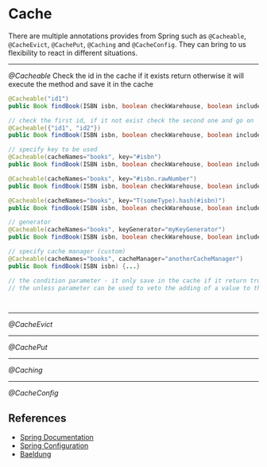 # Cache

There are multiple annotations provides from Spring such as ``@Cacheable``,
``@CacheEvict``, ``@CachePut``, ``@Caching`` and ``@CacheConfig``.
They can bring to us flexibility to react in different situations.

---

*@Cacheable*
Check the id in the cache if it exists return otherwise it will execute the method and save it in the cache
```java
@Cacheable("id1")
public Book findBook(ISBN isbn, boolean checkWarehouse, boolean includeUsed)
```
```java
// check the first id, if it not exist check the second one and go on
@Cacheable({"id1", "id2"})
public Book findBook(ISBN isbn, boolean checkWarehouse, boolean includeUsed)
```
```java
// specify key to be used
@Cacheable(cacheNames="books", key="#isbn")
public Book findBook(ISBN isbn, boolean checkWarehouse, boolean includeUsed)

@Cacheable(cacheNames="books", key="#isbn.rawNumber")
public Book findBook(ISBN isbn, boolean checkWarehouse, boolean includeUsed)

@Cacheable(cacheNames="books", key="T(someType).hash(#isbn)")
public Book findBook(ISBN isbn, boolean checkWarehouse, boolean includeUsed)
```
```java
// generator
@Cacheable(cacheNames="books", keyGenerator="myKeyGenerator")
public Book findBook(ISBN isbn, boolean checkWarehouse, boolean includeUsed)
```
```java
// specify cache manager (custom)
@Cacheable(cacheNames="books", cacheManager="anotherCacheManager")
public Book findBook(ISBN isbn) {...}
```
```java
// the condition parameter - it only save in the cache if it return true otherwise it does not save
// the unless parameter can be used to veto the adding of a value to the cache

```
```java
```
```java
```

---

*@CacheEvict*

---

*@CachePut*

---

*@Caching*

---

*@CacheConfig*



## References
* [Spring Documentation](https://docs.spring.io/spring-framework/docs/4.2.x/spring-framework-reference/html/cache.html)
* [Spring Configuration](https://docs.spring.io/spring-boot/docs/2.1.6.RELEASE/reference/html/boot-features-caching.html)
* [Baeldung](https://www.baeldung.com/spring-cache-tutorial)
